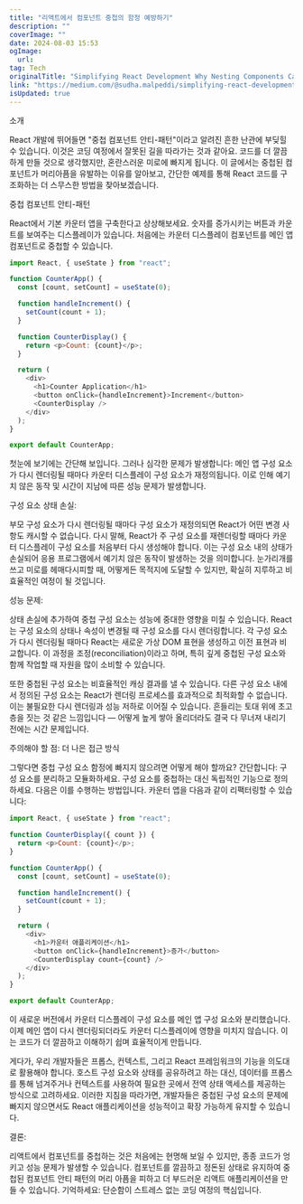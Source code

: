 ```yaml
---
title: "리액트에서 컴포넌트 중첩의 함정 예방하기"
description: ""
coverImage: ""
date: 2024-08-03 15:53
ogImage:
  url:
tag: Tech
originalTitle: "Simplifying React Development Why Nesting Components Can Trip You Up"
link: "https://medium.com/@sudha.malpeddi/simplifying-react-development-why-nesting-components-can-trip-you-up-f84cd4313605"
isUpdated: true
---
```


소개

React 개발에 뛰어들면 "중첩 컴포넌트 안티-패턴"이라고 알려진 흔한 난관에 부딪힐 수 있습니다. 이것은 코딩 여정에서 잘못된 길을 따라가는 것과 같아요. 코드를 더 깔끔하게 만들 것으로 생각했지만, 혼란스러운 미로에 빠지게 됩니다. 이 글에서는 중첩된 컴포넌트가 머리아픔을 유발하는 이유를 알아보고, 간단한 예제를 통해 React 코드를 구조화하는 더 스무스한 방법을 찾아보겠습니다.

중첩 컴포넌트 안티-패턴

React에서 기본 카운터 앱을 구축한다고 상상해보세요. 숫자를 증가시키는 버튼과 카운트를 보여주는 디스플레이가 있습니다. 처음에는 카운터 디스플레이 컴포넌트를 메인 앱 컴포넌트로 중첩할 수 있습니다.

<!-- seedividend - 사각형 -->

<ins class="adsbygoogle"
     style="display:block"
     data-ad-client="ca-pub-4877378276818686"
     data-ad-slot="1898504329"
     data-ad-format="auto"
     data-full-width-responsive="true"></ins>

<script>
     (adsbygoogle = window.adsbygoogle || []).push({});
</script>

```js
import React, { useState } from "react";

function CounterApp() {
  const [count, setCount] = useState(0);

  function handleIncrement() {
    setCount(count + 1);
  }

  function CounterDisplay() {
    return <p>Count: {count}</p>;
  }

  return (
    <div>
      <h1>Counter Application</h1>
      <button onClick={handleIncrement}>Increment</button>
      <CounterDisplay />
    </div>
  );
}

export default CounterApp;
```

첫눈에 보기에는 간단해 보입니다. 그러나 심각한 문제가 발생합니다: 메인 앱 구성 요소가 다시 렌더링될 때마다 카운터 디스플레이 구성 요소가 재정의됩니다. 이로 인해 예기치 않은 동작 및 시간이 지남에 따른 성능 문제가 발생합니다.

구성 요소 상태 손실:

부모 구성 요소가 다시 렌더링될 때마다 구성 요소가 재정의되면 React가 어떤 변경 사항도 캐시할 수 없습니다. 다시 말해, React가 주 구성 요소를 재렌더링할 때마다 카운터 디스플레이 구성 요소를 처음부터 다시 생성해야 합니다. 이는 구성 요소 내의 상태가 손실되어 응용 프로그램에서 예기치 않은 동작이 발생하는 것을 의미합니다. 눈가리개를 쓰고 미로를 헤매다시피할 때, 어떻게든 목적지에 도달할 수 있지만, 확실히 지루하고 비효율적인 여정이 될 것입니다.

<!-- seedividend - 사각형 -->

<ins class="adsbygoogle"
     style="display:block"
     data-ad-client="ca-pub-4877378276818686"
     data-ad-slot="1898504329"
     data-ad-format="auto"
     data-full-width-responsive="true"></ins>

<script>
     (adsbygoogle = window.adsbygoogle || []).push({});
</script>

성능 문제:

상태 손실에 추가하여 중첩 구성 요소는 성능에 중대한 영향을 미칠 수 있습니다. React는 구성 요소의 상태나 속성이 변경될 때 구성 요소를 다시 렌더링합니다. 각 구성 요소가 다시 렌더링될 때마다 React는 새로운 가상 DOM 표현을 생성하고 이전 표현과 비교합니다. 이 과정을 조정(reconciliation)이라고 하며, 특히 깊게 중첩된 구성 요소와 함께 작업할 때 자원을 많이 소비할 수 있습니다.

또한 중첩된 구성 요소는 비효율적인 캐싱 결과를 낼 수 있습니다. 다른 구성 요소 내에서 정의된 구성 요소는 React가 렌더링 프로세스를 효과적으로 최적화할 수 없습니다. 이는 불필요한 다시 렌더링과 성능 저하로 이어질 수 있습니다. 흔들리는 토대 위에 초고층을 짓는 것 같은 느낌입니다 — 어떻게 높게 쌓아 올리더라도 결국 다 무너져 내리기 전에는 시간 문제입니다.

주의해야 할 점: 더 나은 접근 방식

<!-- seedividend - 사각형 -->

<ins class="adsbygoogle"
     style="display:block"
     data-ad-client="ca-pub-4877378276818686"
     data-ad-slot="1898504329"
     data-ad-format="auto"
     data-full-width-responsive="true"></ins>

<script>
     (adsbygoogle = window.adsbygoogle || []).push({});
</script>

그렇다면 중첩 구성 요소 함정에 빠지지 않으려면 어떻게 해야 할까요? 간단합니다: 구성 요소를 분리하고 모듈화하세요. 구성 요소를 중첩하는 대신 독립적인 기능으로 정의하세요.
다음은 이를 수행하는 방법입니다. 카운터 앱을 다음과 같이 리팩터링할 수 있습니다:

```js
import React, { useState } from "react";

function CounterDisplay({ count }) {
  return <p>Count: {count}</p>;
}

function CounterApp() {
  const [count, setCount] = useState(0);

  function handleIncrement() {
    setCount(count + 1);
  }

  return (
    <div>
      <h1>카운터 애플리케이션</h1>
      <button onClick={handleIncrement}>증가</button>
      <CounterDisplay count={count} />
    </div>
  );
}

export default CounterApp;
```

이 새로운 버전에서 카운터 디스플레이 구성 요소를 메인 앱 구성 요소와 분리했습니다. 이제 메인 앱이 다시 렌더링되더라도 카운터 디스플레이에 영향을 미치지 않습니다. 이는 코드가 더 깔끔하고 이해하기 쉽며 효율적이게 만듭니다.

게다가, 우리 개발자들은 프롭스, 컨텍스트, 그리고 React 프레임워크의 기능을 의도대로 활용해야 합니다. 호스트 구성 요소와 상태를 공유하려고 하는 대신, 데이터를 프롭스를 통해 넘겨주거나 컨텍스트를 사용하여 필요한 곳에서 전역 상태 액세스를 제공하는 방식으로 고려하세요. 이러한 지침을 따라가면, 개발자들은 중첩된 구성 요소의 문제에 빠지지 않으면서도 React 애플리케이션을 성능적이고 확장 가능하게 유지할 수 있습니다.

<!-- seedividend - 사각형 -->

<ins class="adsbygoogle"
     style="display:block"
     data-ad-client="ca-pub-4877378276818686"
     data-ad-slot="1898504329"
     data-ad-format="auto"
     data-full-width-responsive="true"></ins>

<script>
     (adsbygoogle = window.adsbygoogle || []).push({});
</script>

결론:

리액트에서 컴포넌트를 중첩하는 것은 처음에는 현명해 보일 수 있지만, 종종 코드가 엉키고 성능 문제가 발생할 수 있습니다. 컴포넌트를 깔끔하고 정돈된 상태로 유지하여 중첩된 컴포넌트 안티 패턴의 머리 아픔을 피하고 더 부드러운 리액트 애플리케이션을 만들 수 있습니다. 기억하세요: 단순함이 스트레스 없는 코딩 여정의 핵심입니다.
